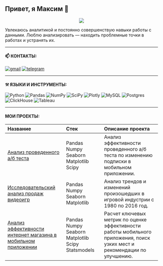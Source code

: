 ## Привет, я Максим 👋



<p align="center"><img src='https://i.ibb.co/ZXcCBPX/2024-12-09-22-30-56.png'></p>

Увлекаюсь аналитикой и постоянно совершенствую навыки работы с данными. Люблю анализировать — находить проблемные точки в работах и устранять их.

---
#### 📫 КОНТАКТЫ: 
[![gmail](https://camo.githubusercontent.com/316d8f7c978293bb876edbbf72de1cc0a0d18b70d4ba287d4597ee085eda0b61/68747470733a2f2f696d672e736869656c64732e696f2f62616467652f476d61696c2d7265643f6c6f676f3d676d61696c266c6f676f436f6c6f723d7768697465267374796c653d666f722d7468652d6261646765)](https://mail.google.com/mail/u/0/?fs=1&tf=cm&source=mailto&to=mvassiliev@gmail.com)
[![telegram](https://camo.githubusercontent.com/8f41682a178e57a174d0c6042e9cdb842c6329b24c34b2bf4206c25e933073a9/68747470733a2f2f696d672e736869656c64732e696f2f62616467652f54656c656772616d2d3243413545303f7374796c653d666f722d7468652d6261646765266c6f676f3d74656c656772616d266c6f676f436f6c6f723d7768697465)](<https://t.me/night_spectro)>)

---
#### ⚒️ ЯЗЫКИ И ИНСТРУМЕНТЫ:
![Python](https://img.shields.io/badge/python-3670A0?style=for-the-badge&logo=python&logoColor=ffdd54)
![Pandas](https://img.shields.io/badge/pandas-%23150458.svg?style=for-the-badge&logo=pandas&logoColor=white)
![NumPy](https://img.shields.io/badge/numpy-%23013243.svg?style=for-the-badge&logo=numpy&logoColor=white)
![SciPy](https://img.shields.io/badge/SciPy-%230C55A5.svg?style=for-the-badge&logo=scipy&logoColor=%white)
![Plotly](https://img.shields.io/badge/Plotly-%233F4F75.svg?style=for-the-badge&logo=plotly&logoColor=white)
![MySQL](https://img.shields.io/badge/mysql-4479A1.svg?style=for-the-badge&logo=mysql&logoColor=white)
![Postgres](https://img.shields.io/badge/postgres-%23316192.svg?style=for-the-badge&logo=postgresql&logoColor=white)
![ClickHouse](https://img.shields.io/badge/ClickHouse-FFCC01?style=for-the-badge&logo=clickhouse&logoColor=white)
![Tableau](https://img.shields.io/badge/Tableau-E97627?style=for-the-badge&logo=Tableau&logoColor=white)

---

#### МОИ ПРОЕКТЫ:

| Название     | Стек  | Описание проекта
:----|:-----------|:------
|[Анализ проведенного а/б теста](https://github.com/spectro02/analyst_projects/blob/main/b%20test%20project.ipynb) | Pandas Numpy Seaborn Matplotlib Scipy| Анализ эффективности проведенного а/б теста по изменению подписки в мобильном приложении.
|[Исследовательский анализ продаж видеоигр](https://github.com/spectro02/analyst_projects/blob/main/EDA_game_analysis.ipynb) | Pandas Numpy Seaborn Matplotlib | Анализ трендов и изменений произошедших в игровой индустрии с 1980 по 2016 год. 
|[Анализ эффективности интернет магазина в мобильном приложении](https://github.com/) | Pandas Numpy Seaborn Matplotlib Scipy Statsmodels | Расчет ключевых метрик по оценке эффективности работы мобильного приложения, поиск узких мест и рекомендации по улучшению.



<!--
**spectro02/spectro02** is a ✨ _special_ ✨ repository because its `README.md` (this file) appears on your GitHub profile.

Here are some ideas to get you started:

- 🔭 I’m currently working on ...
- 🌱 I’m currently learning ...
- 👯 I’m looking to collaborate on ...
- 🤔 I’m looking for help with ...
- 💬 Ask me about ...
- 📫 How to reach me: ...
- 😄 Pronouns: ...
- ⚡ Fun fact: ...
-->
